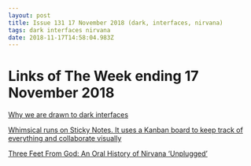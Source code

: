 ```yaml
---
layout: post
title: Issue 131 17 November 2018 (dark, interfaces, nirvana)
tags: dark interfaces nirvana
date: 2018-11-17T14:58:04.983Z
---
```

# Links of The Week ending 17 November 2018

<a href="https://uxdesign.cc/in-the-dead-of-night-a4c7fa98aec4" target="_blank">Why we are drawn to dark interfaces</a>

<a href="https://whimsical.co/sticky-notes/" target="_blank">Whimsical runs on Sticky Notes. It uses a Kanban board to keep track of everything and collaborate visually</a>

<a href="https://www.theringer.com/music/2018/11/14/18087878/nirvana-unplugged-oral-history-kurt-cobain" target="_blank">Three Feet From God: An Oral History of Nirvana ‘Unplugged’</a>